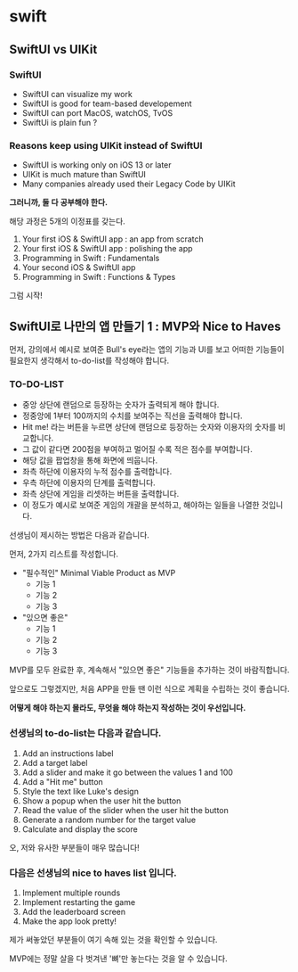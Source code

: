 # swift

## SwiftUI vs UIKit


### SwiftUI

* SwiftUI can visualize my work
* SwiftUI is good for team-based developement
* SwiftUI can port MacOS, watchOS, TvOS
* SwiftUi is plain fun ?


### Reasons keep using UIKit instead of SwiftUI

* SwiftUI is working only on iOS 13 or later
* UIKit is much mature than SwiftUI
* Many companies already used their Legacy Code by UIKit


__그러니까, 둘 다 공부해야 한다.__



해당 과정은 5개의 이정표를 갖는다.

1. Your first iOS & SwiftUI app : an app from scratch
2. Your first iOS & SwiftUI app : polishing the app
3. Programming in Swift : Fundamentals
4. Your second iOS & SwiftUI app
5. Programming in Swift : Functions & Types

그럼 시작!

## SwiftUI로 나만의 앱 만들기 1 : MVP와 Nice to Haves

먼저, 강의에서 예시로 보여준 Bull's eye라는 앱의 기능과 UI를 보고 어떠한 기능들이 필요한지 생각해서 to-do-list를 작성해야 합니다.


### TO-DO-LIST

* 중앙 상단에 랜덤으로 등장하는 숫자가 출력되게 해야 합니다.
* 정중앙에 1부터 100까지의 수치를 보여주는 직선을 출력해야 합니다.
* Hit me! 라는 버튼을 누르면 상단에 랜덤으로 등장하는 숫자와 이용자의 숫자를 비교합니다.
* 그 값이 같다면 200점을 부여하고 멀어질 수록 적은 점수를 부여합니다.
* 해당 값을 팝업창을 통해 화면에 띄웁니다.
* 좌측 하단에 이용자의 누적 점수를 출력합니다.
* 우측 하단에 이용자의 단계를 출력합니다.
* 좌측 상단에 게임을 리셋하는 버튼을 출력합니다.
* 이 정도가 예시로 보여준 게임의 개괄을 분석하고, 해야하는 일들을 나열한 것입니다.



선생님이 제시하는 방법은 다음과 같습니다.

먼저, 2가지 리스트를 작성합니다.

* "필수적인" Minimal Viable Product as MVP
  * 기능 1
  * 기능 2
  * 기능 3
* "있으면 좋은"
  * 기능 1
  * 기능 2
  * 기능 3

MVP를 모두 완료한 후, 계속해서 "있으면 좋은" 기능들을 추가하는 것이 바람직합니다.

앞으로도 그렇겠지만, 처음 APP을 만들 땐 이런 식으로 계획을 수립하는 것이 좋습니다.

**어떻게 해야 하는지 몰라도, 무엇을 해야 하는지 작성하는 것이 우선입니다.**

### 선생님의 to-do-list는 다음과 같습니다.

1. Add an instructions label
2. Add a target label
3. Add a slider and make it go between the values 1 and 100
4. Add a "Hit me" button
5. Style the text like Luke's design
6. Show a popup when the user hit the button
7. Read the value of the slider when the user hit the button
8. Generate a random number for the target value
9. Calculate and display the score


오, 저와 유사한 부분들이 매우 많습니다!



### 다음은 선생님의 nice to haves list 입니다.

1. Implement multiple rounds
2. Implement restarting the game
3. Add the leaderboard screen
4. Make the app look pretty!

제가 써놓았던 부분들이 여기 속해 있는 것을 확인할 수 있습니다.

MVP에는 정말 살을 다 벗겨낸 '뼈'만 놓는다는 것을 알 수 있습니다.

